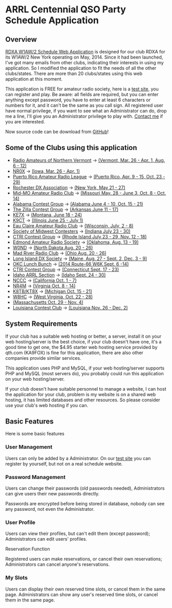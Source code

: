 # ARRL Centennial QSO Party Schedule Application

## Overview

[RDXA W1AW/2 Schedule Web Application](http://rdxa.com/w1aw-schedule) is designed for our club RDXA for its W1AW/2 New York operating on May, 2014. Since it had been launched, I've got many emails from other clubs, indicating their interests in using my application. So I modified the application to fit the needs of all the other clubs/states. There are more than 20 clubs/states using this web application at this moment.

This application is FREE for amateur radio society, here is a [test site](w1aw-test), you can register and play. Be aware: all fields are required, but you can enter anything except password, you have to enter at least 6 characters or numbers for it, and it can't be the same as you call sign. All registered user have normal privilege, if you want to see what an Administrator can do, drop me a line, I'll give you an Administrator privilege to play with. [Contact me](contact.php) if you are interested.

Now source code can be download from [GitHub](https://github.com/n2iw/W1AW-portable-scheduler)!

## Some of the Clubs using this application

- [Radio Amateurs of Northern Vermont](http://www.ranv.org/) ->  [(Vermont, Mar. 26 - Apr. 1](http://www.hamclass.net/w1aw-schedule-old/)[, Aug. 6 - 12)](http://www.hamclass.net/w1aw-schedule)
- [NR0X](http://nr0x.org/) ->  [(Iowa, Mar. 26 - Apr. 1)](http://nr0x.org/w1aw-schedule)
- [Puerto Rico Amateur Radio League](http://prarl.org/) ->  [(Puerto Rico, Apr. 9 - 15, Oct. 23 - 29)](http://n2iw.com/prarl)
- [Rochester DX Association](http://www.rdxa.com/) -> [(New York, May 21 - 27)](http://rdxa.com/w1aw-schedule)
- [Mid-MO Amateur Radio Club](http://www.mmccs.com/mmarc/) -> [(Missouri May. 28 - June 3, Oct. 8 - Oct. 14)](http://www.w0kah.net/w1aw/)
- [Alabama Contest Group](http://www.alabamacontestgroup.org) -> [(Alabama June 4 - 10, Oct. 15 - 21)](http://alabamacontestgroup.org/W1AWinAL/)
- [The Zilla Contest Group](http://w5zn.org/Team%20W5ZN.html) -> [(Arkansas June 11 - 17)](http://w1aw.dxusa.net/ar)
- [KE7X](http://www.ke7x.com/) ->  [(Montana, June 18 - 24)](http://w1awinmontana.org/scheduler)
- [K9CT](http://www.k9ct.us/) -> [(Illinois June 25 - July 1)](http://www.k9ct.us/w1aw/)
- [Eau Claire Amateur Radio Club](http://ecarc.org/) ->  [(Wisconsin, July, 2 - 8)](http://ecarc.org/w1aw-schedule)
- [Society of Midwest Contesters](http://www.w9smc.com/) -> [(Indiana July 23 - 30)](http://www.w1srd.com/w1aw-indiana-1)
- [CTRI Contest Group](https://groups.yahoo.com/neo/groups/ctricg/info) -> [(Rhode Island July 23 - 29, Nov. 12 - 18)](http://w1aw.dxusa.net/ri)
- [Edmond Amateur Radio Society](http://www.k5eok.org/) ->  [(Oklahoma, Aug. 13 - 19)](http://k5eok.org/w1aw-schedule)
- [W0ND](http://www.w0nd.com/) -> [(North Dakota Aug. 20 - 26)](http://w1aw.dxusa.net/nd)
- [Mad River Radio Club](http://www.madriverradioclub.org/) -> [(Ohio Aug. 20 - 26)](http://www.madriverradioclub.org/w1aw/)
- [Long Island DX Society](http://n1li.webs.com/) ->  [(Maine, Aug. 27 - Sept. 2, Dec. 3 - 9)](http://n2iw.com/lidxs)
- [OKC Lunch Bunch](http://www.okclunchbunch.com/) -> [(2014 Route-66 W6K Sept. 6 -14)](http://www.okclunchbunch.com/2014RT66/)
- [CTRI Contest Group](https://groups.yahoo.com/neo/groups/ctricg/info) -> [(Connecticut Sept. 17 - 23)](http://w1aw.dxusa.net/ct2)
- [Idaho ARRL Section](http://www.idahoarrl.info/) -> [(Idaho Sept. 24 - 30)](http://www.w1srd.com/w1aw-idaho-2/)
- [NCCC](http://www.nccc.cc/) -> [(California Oct. 1 - 7)](http://www.w1srd.com/w1aw-schedule/)
- [NR4M](http://NR4M.com) -> [(Virginia Oct. 8 - 14)](http://nr4m.com/w1aw/)
- [K8TB/KT8X](http://k8tb.org/) -> [(Michigan Oct. 15 - 21)](http://www.k8sn.org/w1aw-schedule/)
- [W8HC](http://www.w8hc.com/) ->  [(West Virginia, Oct. 22 - 28)](http://w8tn.com/w1aw-8/)
- [(Massachusetts Oct. 29 - Nov. 4)](http://w1uj.net/w1aw-schedule)
- [Louisiana Contest Club](http://n5lcc.com) -> [(Louisiana Nov. 26 - Dec. 2)](http://w5wz.com/w1aw)

## System Requirements

If your club has a suitable web hosting or better, a server, install it on your web hosting/server is the best choice, if your club doesn't have one, it's a good time to get one, the $4.95 starter web hosting service provided by qth.com (KA9FOX) is fine for this application, there are also other companies provide similar services.

This application uses PHP and MySQL, if your web hosting/server supports PHP and MySQL (most servers do), you probably could run this application on your web hosting/server.

If your club doesn't have suitable personnel to manage a website, I can host the application for your club, problem is my website is on a shared web hosting, it has limited databases and other resources. So please consider use your club's web hosting if you can.

## Basic Features
Here is some basic features

### User Management

Users can only be added by a Administrator. On our [test site](w1aw-test) you can register by yourself, but not on a real schedule website.

### Password Management

Users can change their passwords (old passwords needed), Administrators can give users their new passwords directly.

Passwords are encrypted before being stored in database, nobody can see any password, not even the Administrator.

### User Profile

Users can view their profiles, but can't edit them (except password); Administrators can edit users' profiles.

Reservation Function

Registered users can make reservations, or cancel their own reservations; Administrators can cancel anyone's reservations.

### My Slots

Users can display their own reserved time slots, or cancel them in the same page. Administrators can show any user's reserved time slots, or cancel them in the same page.
